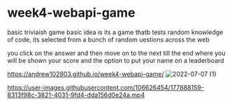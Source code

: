 # week4-webapi-game
basic triviaish game
basic idea is its a game thatb tests random knowledge of code, its selected from  a bunch of random uestions across the web

you click on the answer and then move on to the next till the end where you will be shown your score and the option to put your name on a leaderboard






https://andrew102803.github.io/week4-webapi-game/
![2022-07-07 (1)](https://user-images.githubusercontent.com/106626454/177888132-24feb6e7-d9d8-485b-9abf-b172a5000f02.png)


https://user-images.githubusercontent.com/106626454/177888159-8313f98c-3821-4031-9fd4-dda156d0e24a.mp4

